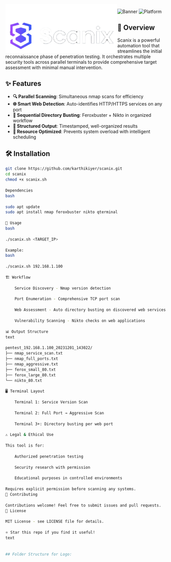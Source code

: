 <div align="center">
<img src="https://github.com/karthikparambil/scanix/blob/main/assets/images/scanix-bgrm.png" width="350" alt="Project Logo" align="left">
</div>

![Banner](https://img.shields.io/badge/Scanix-Automated%20Recon%20Suite-blue)
![Platform](https://img.shields.io/badge/Platform-Linux-lightgrey)











## 🚀 Overview

Scanix is a powerful automation tool that streamlines the initial reconnaissance phase of penetration testing. It orchestrates multiple security tools across parallel terminals to provide comprehensive target assessment with minimal manual intervention.

## ✨ Features

- **🔍 Parallel Scanning**: Simultaneous nmap scans for efficiency
- **🌐 Smart Web Detection**: Auto-identifies HTTP/HTTPS services on any port
- **📁 Sequential Directory Busting**: Feroxbuster + Nikto in organized workflow
- **💾 Structured Output**: Timestamped, well-organized results
- **🎯 Resource Optimized**: Prevents system overload with intelligent scheduling

## 🛠️ Installation

```bash
git clone https://github.com/karthikiyer/scanix.git
cd scanix
chmod +x scanix.sh

Dependencies
bash

sudo apt update
sudo apt install nmap feroxbuster nikto qterminal

📖 Usage
bash

./scanix.sh <TARGET_IP>

Example:
bash

./scanix.sh 192.168.1.100

🏗️ Workflow

    Service Discovery - Nmap version detection

    Port Enumeration - Comprehensive TCP port scan

    Web Assessment - Auto directory busting on discovered web services

    Vulnerability Scanning - Nikto checks on web applications

📊 Output Structure
text

pentest_192.168.1.100_20231201_143022/
├── nmap_service_scan.txt
├── nmap_full_ports.txt
├── nmap_aggressive.txt
├── ferox_small_80.txt
├── ferox_large_80.txt
└── nikto_80.txt

🖥️ Terminal Layout

    Terminal 1: Service Version Scan

    Terminal 2: Full Port → Aggressive Scan

    Terminal 3+: Directory busting per web port

⚠️ Legal & Ethical Use

This tool is for:

    Authorized penetration testing

    Security research with permission

    Educational purposes in controlled environments

Requires explicit permission before scanning any systems.
🤝 Contributing

Contributions welcome! Feel free to submit issues and pull requests.
📄 License

MIT License - see LICENSE file for details.

⭐ Star this repo if you find it useful!
text


## Folder Structure for Logo:

